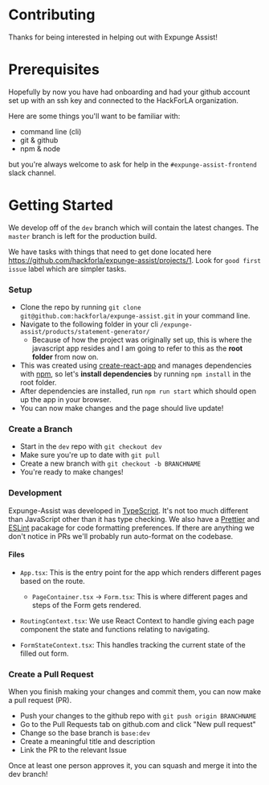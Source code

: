 # Contributing

Thanks for being interested in helping out with Expunge Assist!

# Prerequisites

Hopefully by now you have had onboarding and had your github account set up with an ssh key and connected to the HackForLA organization.

Here are some things you'll want to be familiar with:

- command line (cli)
- git & github
- npm & node

but you're always welcome to ask for help in the `#expunge-assist-frontend` slack channel.

# Getting Started

We develop off of the `dev` branch which will contain the latest changes. The `master` branch is left for the production build.

We have tasks with things that need to get done located here https://github.com/hackforla/expunge-assist/projects/1. Look for `good first issue` label which are simpler tasks.

### Setup

- Clone the repo by running `git clone git@github.com:hackforla/expunge-assist.git` in your command line.
- Navigate to the following folder in your cli `/expunge-assist/products/statement-generator/`
  - Because of how the project was originally set up, this is where the javascript app resides and I am going to refer to this as the **root folder** from now on.
- This was created using [create-react-app](https://create-react-app.dev/) and manages dependencies with [npm](https://www.npmjs.com/), so let's **install dependencies** by running `npm install` in the root folder.
- After dependencies are installed, run `npm run start` which should open up the app in your browser.
- You can now make changes and the page should live update!

### Create a Branch

- Start in the `dev` repo with `git checkout dev`
- Make sure you're up to date with `git pull`
- Create a new branch with `git checkout -b BRANCHNAME`
- You're ready to make changes!

### Development

Expunge-Assist was developed in [TypeScript](https://www.typescriptlang.org/). It's not too much different than JavaScript other than it has type checking. We also have a [Prettier](https://prettier.io/) and [ESLint](https://eslint.org/) pacakage for code formatting preferences. If there are anything we don't notice in PRs we'll probably run auto-format on the codebase.

#### Files

- `App.tsx`: This is the entry point for the app which renders different pages based on the route.

  - `PageContainer.tsx` -> `Form.tsx`: This is where different pages and steps of the Form gets rendered.

- `RoutingContext.tsx`: We use React Context to handle giving each page component the state and functions relating to navigating.
- `FormStateContext.tsx`: This handles tracking the current state of the filled out form.

### Create a Pull Request

When you finish making your changes and commit them, you can now make a pull request (PR).

- Push your changes to the github repo with `git push origin BRANCHNAME`
- Go to the Pull Requests tab on github.com and click "New pull request"
- Change so the base branch is `base:dev`
- Create a meaningful title and description
- Link the PR to the relevant Issue

Once at least one person approves it, you can squash and merge it into the dev branch!

